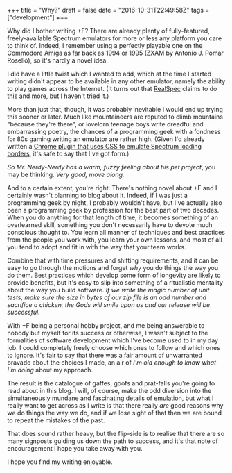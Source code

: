 +++
title = "Why?"
draft = false
date = "2016-10-31T22:49:58Z"
tags = ["development"]
+++

Why did I bother writing +F? There are already plenty of fully-featured, freely-available Spectrum emulators for
more or less any platform you care to think of. Indeed, I remember using a perfectly playable one on the Commodore
Amiga as far back as 1994 or 1995 (ZXAM by Antonio J. Pomar Roselló), so it's hardly a novel idea.

I did have a little twist which I wanted to add, which at the time I started writing didn't appear to be available
in any other emulator, namely the ability to play games across the Internet. (It turns out that [RealSpec](http://zxm.speccy.cz/realspec/)
claims to do this and more, but I haven't tried it.)

More than just that, though, it was probably inevitable I would end up trying this sooner or later. Much like
mountaineers are reputed to climb mountains "because they're there", or lovelorn teenage boys write dreadful and
embarrassing poetry, the chances of a programming geek with a fondness for 80s gaming writing an emulator are
rather high. (Given I'd already written a
[Chrome plugin that uses CSS to emulate Spectrum loading borders](https://chrome.google.com/webstore/detail/speccy-loading-borders/jakeajfeddddpglibndhjhdmlinejihf),
it's safe to say that I've got form.)

*So Mr. Nerdy-Nerdy has a warm, fuzzy feeling about his pet project*, you may be thinking. *Very good, move along.*

And to a certain extent, you're right. There's nothing novel about +F and I certainly wasn't planning to blog about
it. Indeed, if I was just a programming geek by night, I probably wouldn't have, but I've actually also been a programming
geek by profession for the best part of two decades. When you do anything for that length of time, it becomes something
of an overlearned skill, something you don't necessarily have to devote much conscious thought to.
You learn all manner of techniques and best practices from the people you work with, you learn your own lessons, and
most of all you tend to adopt and fit in with the way that your team works.

Combine that with time pressures and shifting requirements, and it can be easy to go through the motions and forget *why*
you do things the way you do them. Best practices which develop some form of longevity are likely to provide benefits,
but it's easy to slip into something of a ritualistic mentality about the way you build software. *If we write the magic
number of unit tests, make sure the size in bytes of our zip file is an odd number and sacrifice a chicken, the Gods will
smile upon us and our release will be successful.*

With +F being a personal hobby project, and me being answerable to nobody but myself for its success or otherwise, I
wasn't subject to the formalities of software development which I've become used to in my day job. I could completely
freely choose which ones to follow and which ones to ignore. It's fair to say that there was a fair amount of unwarranted
bravado about the choices I made, an air of *I'm old enough to know what I'm doing* about my approach.

The result is the catalogue of gaffes, goofs and prat-falls you're going to read about in this blog. I will, of course,
make the odd diversion into the simultaneously mundane and fascinating details of emulation, but what I really want to
get across as I write is that there really *are* good reasons why we do things the way we do, and if we lose sight of that
then we are bound to repeat the mistakes of the past.

That does sound rather heavy, but the flip-side is to realise that there are so many signposts guiding us down the path
to success, and it's that note of encouragement I hope you take away with you.

I hope you find my writing enjoyable.

